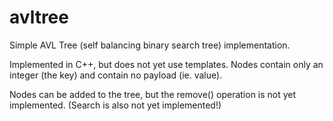 avltree
=======

Simple AVL Tree (self balancing binary search tree) implementation.

Implemented in C++, but does not yet use templates. Nodes contain only an integer (the key) and contain no payload
(ie. value).

Nodes can be added to the tree, but the remove() operation is not yet implemented.
(Search is also not yet implemented!)

